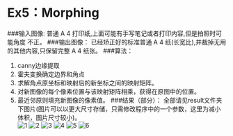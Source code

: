 # Ex5：Morphing
###输入图像:
普通 A 4 打印纸,上面可能有手写笔记或者打印内容,但是拍照时可能角度
不正。
###输出图像：
已经矫正好的标准普通 A 4 纸(长宽比),并裁掉无用的其他内容,只保留完整
A 4 纸张。
###算法：
1. canny边缘提取
2. 霍夫变换确定边界和角点
3. 求解角点原坐标和映射后的新坐标之间的映射矩阵。
4. 对新图像的每个像素位置与该映射矩阵相乘，获得在原图中的位置。
5. 最近邻原则填充新图像的像素值。
###结果（部分）：
全部请见result文件夹下图片(图片可以以更大尺寸存储，只需修改程序中的一个参数，这里为减小体积，图片尺寸较小)。<br>
![1](/home/zuimrs/Code/ANN/Ex5/result/IMG_20150320_143133.jpg  "1")
![2](/home/zuimrs/Code/ANN/Ex5/result/IMG_20150320_143145.jpg  "2")
![3](/home/zuimrs/Code/ANN/Ex5/result/IMG_20150320_143211.jpg  "3")
![4](/home/zuimrs/Code/ANN/Ex5/result/IMG_20150320_143220.jpg  "4")
![5](/home/zuimrs/Code/ANN/Ex5/result/IMG_20150320_143334.jpg  "5")
![6](/home/zuimrs/Code/ANN/Ex5/result/IMG_20150320_143345.jpg  "6")